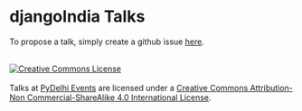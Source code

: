 # djangoIndia Talks

To propose a talk, simply create a github issue [here][new-talk-proposal].

<br />
<a rel="license" href="http://creativecommons.org/licenses/by-nc-sa/4.0/"><img alt="Creative Commons License" style="border-width:0" src="https://i.creativecommons.org/l/by-nc-sa/4.0/88x31.png" /></a><br /><br /><span xmlns:dct="http://purl.org/dc/terms/" href="http://purl.org/dc/dcmitype/MovingImage" property="dct:title" rel="dct:type">Talks</span> at <a xmlns:cc="http://creativecommons.org/ns#" href="https://pydelhi.org" property="cc:attributionName" rel="cc:attributionURL">PyDelhi Events</a> are licensed under a <a rel="license" href="http://creativecommons.org/licenses/by-nc-sa/4.0/">Creative Commons Attribution-Non Commercial-ShareAlike 4.0 International License</a>.

[new-talk-proposal]: https://github.com/pydelhi/talks/issues/new?assignees=yednapg&labels=proposal&template=talk-proposal.yaml